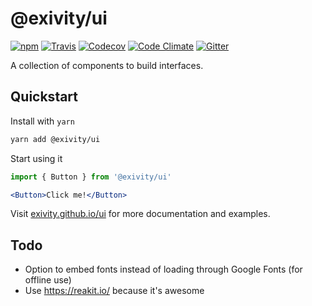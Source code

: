 @exivity/ui
===========

[![npm](https://img.shields.io/npm/v/@exivity/ui.svg)](https://www.npmjs.com/package/@exivity/ui)
[![Travis](https://img.shields.io/travis/com/exivity/ui.svg)](https://travis-ci.com/exivity/ui)
[![Codecov](https://img.shields.io/codecov/c/github/exivity/ui.svg)](https://codecov.io/gh/exivity/ui)
[![Code Climate](https://img.shields.io/codeclimate/maintainability/exivity/ui.svg)](https://codeclimate.com/github/exivity/ui)
[![Gitter](https://badges.gitter.im/exivity.svg)](https://gitter.im/exivity)

A collection of components to build interfaces.

## Quickstart

Install with `yarn`

```bash
yarn add @exivity/ui
```

Start using it

```jsx
import { Button } from '@exivity/ui'

<Button>Click me!</Button>
```

Visit [exivity.github.io/ui](https://exivity.github.io/ui/?selectedKind=Docs&selectedStory=Introduction) for more documentation and examples.

## Todo

- Option to embed fonts instead of loading through Google Fonts (for offline use)
- Use https://reakit.io/ because it's awesome
